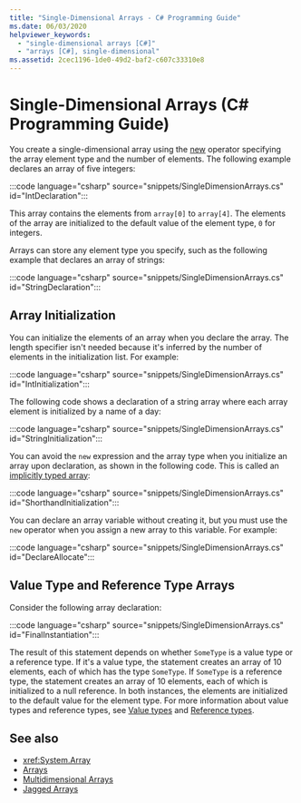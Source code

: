 ```yaml
---
title: "Single-Dimensional Arrays - C# Programming Guide"
ms.date: 06/03/2020
helpviewer_keywords: 
  - "single-dimensional arrays [C#]"
  - "arrays [C#], single-dimensional"
ms.assetid: 2cec1196-1de0-49d2-baf2-c607c33310e8
---
```

# Single-Dimensional Arrays (C# Programming Guide)

You create a single-dimensional array using the [new](../../language-reference/operators/new-operator.md) operator specifying the array element type and the number of elements. The following example declares an array of five integers:

:::code language="csharp" source="snippets/SingleDimensionArrays.cs" id="IntDeclaration":::

This array contains the elements from `array[0]` to `array[4]`. The elements of the array are initialized to the default value of the element type, `0` for integers.

Arrays can store any element type you specify, such as the following example that declares an array of strings:

:::code language="csharp" source="snippets/SingleDimensionArrays.cs" id="StringDeclaration":::

## Array Initialization

You can initialize the elements of an array when you declare the array. The length specifier isn't needed because it's inferred by the number of elements in the initialization list. For example:

:::code language="csharp" source="snippets/SingleDimensionArrays.cs" id="IntInitialization":::

The following code shows a declaration of a string array where each array element is initialized by a name of a day:

:::code language="csharp" source="snippets/SingleDimensionArrays.cs" id="StringInitialization":::
  
You can avoid the `new` expression and the array type when you initialize an array upon declaration, as shown in the following code. This is called an [implicitly typed array](implicitly-typed-arrays.md):

:::code language="csharp" source="snippets/SingleDimensionArrays.cs" id="ShorthandInitialization":::

You can declare an array variable without creating it, but you must use the `new` operator when you assign a new array to this variable. For example:

:::code language="csharp" source="snippets/SingleDimensionArrays.cs" id="DeclareAllocate":::

## Value Type and Reference Type Arrays

Consider the following array declaration:  

:::code language="csharp" source="snippets/SingleDimensionArrays.cs" id="FinalInstantiation":::

The result of this statement depends on whether `SomeType` is a value type or a reference type. If it's a value type, the statement creates an array of 10 elements, each of which has the type `SomeType`. If `SomeType` is a reference type, the statement creates an array of 10 elements, each of which is initialized to a null reference. In both instances, the elements are initialized to the default value for the element type. For more information about value types and reference types, see [Value types](../../language-reference/builtin-types/value-types.md) and [Reference types](../../language-reference/keywords/reference-types.md).
  
## See also

- <xref:System.Array>
- [Arrays](./index.md)
- [Multidimensional Arrays](./multidimensional-arrays.md)
- [Jagged Arrays](./jagged-arrays.md)
